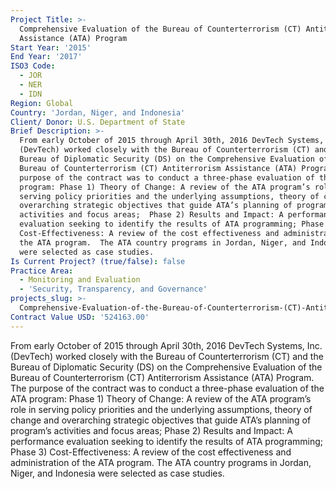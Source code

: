 ```yaml
---
Project Title: >-
  Comprehensive Evaluation of the Bureau of Counterterrorism (CT) Antiterrorism
  Assistance (ATA) Program
Start Year: '2015'
End Year: '2017'
ISO3 Code:
  - JOR
  - NER
  - IDN
Region: Global
Country: 'Jordan, Niger, and Indonesia'
Client/ Donor: U.S. Department of State
Brief Description: >-
  From early October of 2015 through April 30th, 2016 DevTech Systems, Inc.
  (DevTech) worked closely with the Bureau of Counterterrorism (CT) and the
  Bureau of Diplomatic Security (DS) on the Comprehensive Evaluation of the
  Bureau of Counterterrorism (CT) Antiterrorism Assistance (ATA) Program. The
  purpose of the contract was to conduct a three-phase evaluation of the ATA
  program: Phase 1) Theory of Change: A review of the ATA program’s role in
  serving policy priorities and the underlying assumptions, theory of change and
  overarching strategic objectives that guide ATA’s planning of program’s
  activities and focus areas;  Phase 2) Results and Impact: A performance
  evaluation seeking to identify the results of ATA programming; Phase 3)
  Cost-Effectiveness: A review of the cost effectiveness and administration of
  the ATA program.  The ATA country programs in Jordan, Niger, and Indonesia
  were selected as case studies.
Is Current Project? (true/false): false
Practice Area:
  - Monitoring and Evaluation
  - 'Security, Transparency, and Governance'
projects_slug: >-
  Comprehensive-Evaluation-of-the-Bureau-of-Counterterrorism-(CT)-Antiterrorism-Assistance-(ATA)-Progr
Contract Value USD: '524163.00'
---
```

From early October of 2015 through April 30th, 2016 DevTech Systems, Inc. (DevTech) worked closely with the Bureau of Counterterrorism (CT) and the Bureau of Diplomatic Security (DS) on the Comprehensive Evaluation of the Bureau of Counterterrorism (CT) Antiterrorism Assistance (ATA) Program. The purpose of the contract was to conduct a three-phase evaluation of the ATA program: Phase 1) Theory of Change: A review of the ATA program’s role in serving policy priorities and the underlying assumptions, theory of change and overarching strategic objectives that guide ATA’s planning of program’s activities and focus areas;  Phase 2) Results and Impact: A performance evaluation seeking to identify the results of ATA programming; Phase 3) Cost-Effectiveness: A review of the cost effectiveness and administration of the ATA program.  The ATA country programs in Jordan, Niger, and Indonesia were selected as case studies.